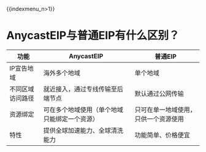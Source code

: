 {{indexmenu_n>1}}


# AnycastEIP与普通EIP有什么区别？
|功能|AnycastEIP|普通EIP|
|---|---|---|
|IP宣告地域|海外多个地域|单个地域|
|不同区域访问路径|就近接入，通过专线传输至后端节点|默认通过公网传输|
|资源绑定|可在多个地域使用（单个地域只能绑定一个资源）|只可在单一地域使用，只供一个资源使用|
|特性|提供全球加速能力、全球清洗能力|功能简单、价格便宜|

